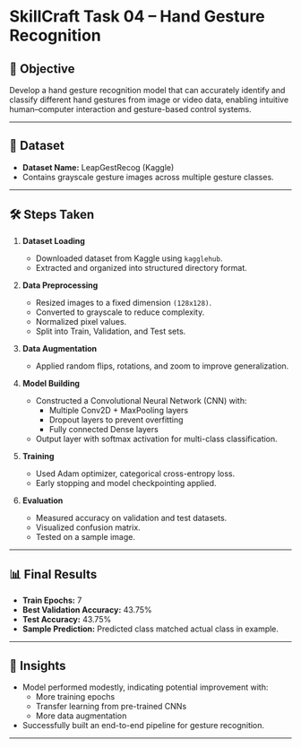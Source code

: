 # SkillCraft Task 04 – Hand Gesture Recognition

## 🎯 Objective
Develop a hand gesture recognition model that can accurately identify and classify different hand gestures from image or video data, enabling intuitive human–computer interaction and gesture-based control systems.

---

## 📂 Dataset
- **Dataset Name:** LeapGestRecog (Kaggle)
- Contains grayscale gesture images across multiple gesture classes.

---

## 🛠 Steps Taken
1. **Dataset Loading**
   - Downloaded dataset from Kaggle using `kagglehub`.
   - Extracted and organized into structured directory format.

2. **Data Preprocessing**
   - Resized images to a fixed dimension `(128x128)`.
   - Converted to grayscale to reduce complexity.
   - Normalized pixel values.
   - Split into Train, Validation, and Test sets.

3. **Data Augmentation**
   - Applied random flips, rotations, and zoom to improve generalization.

4. **Model Building**
   - Constructed a Convolutional Neural Network (CNN) with:
     - Multiple Conv2D + MaxPooling layers
     - Dropout layers to prevent overfitting
     - Fully connected Dense layers
   - Output layer with softmax activation for multi-class classification.

5. **Training**
   - Used Adam optimizer, categorical cross-entropy loss.
   - Early stopping and model checkpointing applied.

6. **Evaluation**
   - Measured accuracy on validation and test datasets.
   - Visualized confusion matrix.
   - Tested on a sample image.

---

## 📊 Final Results
- **Train Epochs:** 7
- **Best Validation Accuracy:** 43.75%
- **Test Accuracy:** 43.75%
- **Sample Prediction:** Predicted class matched actual class in example.

---



## 📌 Insights
- Model performed modestly, indicating potential improvement with:
  - More training epochs
  - Transfer learning from pre-trained CNNs
  - More data augmentation
- Successfully built an end-to-end pipeline for gesture recognition.

---

